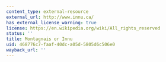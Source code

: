 ```yaml
---
content_type: external-resource
external_url: http://www.innu.ca/
has_external_license_warning: true
license: https://en.wikipedia.org/wiki/All_rights_reserved
status: ''
title: Montagnais or Innu
uid: 468776c7-faaf-40dc-a05d-5805d6c506e0
wayback_url: ''
---
```

